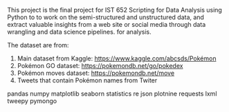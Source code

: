 This project is the final project for IST 652 Scripting for Data Analysis using Python to to work on the semi-structured and unstructured data, and extract valuable insights from a web site or social media through data wrangling and data science pipelines.
for analysis.

The dataset are from:
1. Main dataset from Kaggle:  https://www.kaggle.com/abcsds/Pokémon
2. Pokémon GO dataset: https://pokemondb.net/go/pokedex
3. Pokémon moves dataset:  https://pokemondb.net/move
4. Tweets that contain Pokémon names from Twiter

pandas
numpy
matplotlib
seaborn
statistics
re
json
plotnine
requests
lxml
tweepy
pymongo
